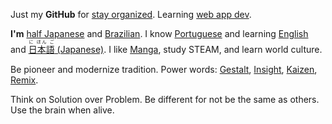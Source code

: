 Just my **GitHub** for
[stay organized](http://www.youtube.com/watch?v=s8yT8Eh_efE). Learning [web app dev](http://www.sitepoint.com/long-live-web-app/). 

**I'm** [half Japanese](http://en.wikipedia.org/wiki/H%C4%81fu) and [Brazilian](http://en.wikipedia.org/wiki/Japanese_Brazilian). I know [Portuguese](https://en.wikipedia.org/wiki/Portuguese_language) and learning [English](http://en.wikipedia.org/wiki/English_language) and [<ruby>日本語<rt>に ほん ご</ruby> (Japanese)](http://en.wikipedia.org/wiki/Japanese_language). I like [Manga](https//www.youtube.com/watch?v=sF1zusDQo88), study STEAM, and learn world culture.

Be pioneer and modernize tradition. Power words: [Gestalt](http://www.youtube.com/watch?v=LlzuJqZ797U), [Insight](http://www.youtube.com/watch?v=LlzuJqZ797U), [Kaizen](http://www.youtube.com/watch?v=jRdTFis4-3Q), [Remix](http://everythingisaremix.info/watch-the-series/). 

Think on Solution over Problem. Be different for not be the same as others. Use the brain when alive.





